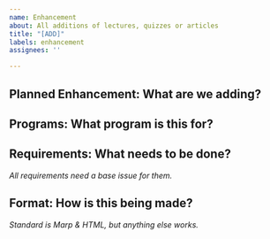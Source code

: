 ```yaml
---
name: Enhancement
about: All additions of lectures, quizzes or articles
title: "[ADD]"
labels: enhancement
assignees: ''

---
```


## Planned Enhancement: **What are we adding?**

## Programs: **What program is this for?**

## Requirements: **What needs to be done?**
*All requirements need a base issue for them.*

## Format: **How is this being made?**
*Standard is Marp & HTML, but anything else works.*
